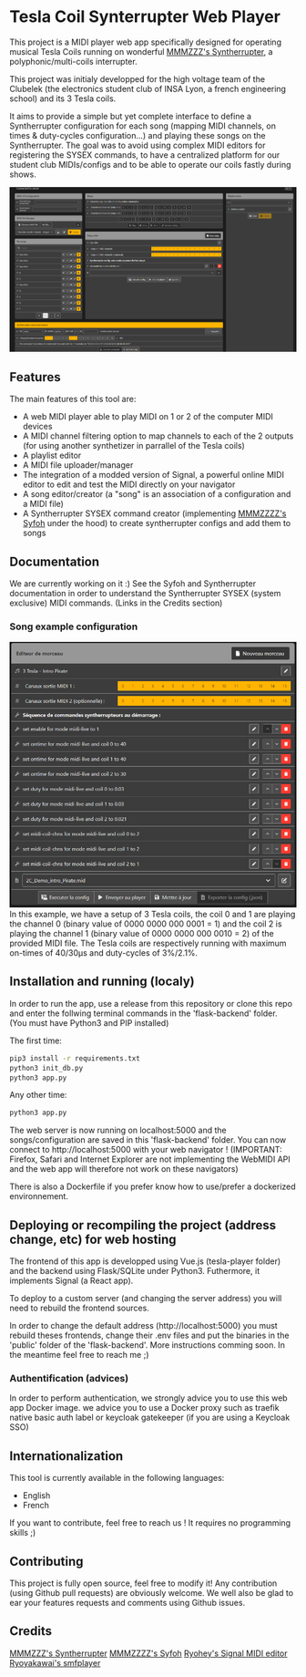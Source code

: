 # Tesla Coil Synterrupter Web Player

This project is a MIDI player web app specifically designed for operating musical Tesla Coils running on wonderful [MMMZZZ's Syntherrupter](https://github.com/MMMZZZZ/Syntherrupter), a polyphonic/multi-coils interrupter.

This project was initialy developped for the high voltage team of the Clubelek (the electronics student club of INSA Lyon, a french engineering school) and its 3 Tesla coils.

It aims to provide a simple but yet complete interface to define a Syntherrupter configuration for each song (mapping MIDI channels, on times & duty-cycles configuration...) and playing these songs on the Syntherrupter. The goal was to avoid using complex MIDI editors for registering the SYSEX commands, to have a centralized platform for our student club MIDIs/configs and to be able to operate our coils fastly during shows.

![tesla player interface](./illustrations/interface.png "Tesla Player interface")


## Features

The main features of this tool are:
- A web MIDI player able to play MIDI on 1 or 2 of the computer MIDI devices
- A MIDI channel filtering option to map channels to each of the 2 outputs (for using another synthetizer in parrallel of the Tesla coils)
- A playlist editor
- A MIDI file uploader/manager
- The integration of a modded version of Signal, a powerful online MIDI editor to edit and test the MIDI directly on your navigator
- A song editor/creator (a "song" is an association of a configuration and a MIDI file)
- A Syntherrupter SYSEX command creator (implementing [MMMZZZZ's Syfoh](https://github.com/MMMZZZZ/Syfoh) under the hood) to create syntherrupter configs and add them to songs


## Documentation

We are currently working on it :)
See the Syfoh and Syntherrupter documentation in order to understand the Syntherrupter SYSEX (system exclusive) MIDI commands. (Links in the Credits section)

### Song example configuration

![tesla player song config example](./illustrations/example-config.png "Tesla Player song config example")
In this example, we have a setup of 3 Tesla coils, the coil 0 and 1 are playing the channel 0 (binary value of 0000 0000 000 0001 = 1) and the coil 2 is playing the channel 1 (binary value of 0000 0000 000 0010 = 2) of the provided MIDI file. The Tesla coils are respectively running with maximum on-times of 40/30µs and duty-cycles of 3%/2.1%.


## Installation and running (localy)

In order to run the app, use a release from this repository or clone this repo and enter the follwing terminal commands in the 'flask-backend' folder. (You must have Python3 and PIP installed)

The first time:
```bash
pip3 install -r requirements.txt
python3 init_db.py
python3 app.py
```

Any other time:
```bash
python3 app.py
```

The web server is now running on localhost:5000 and the songs/configuration are saved in this 'flask-backend' folder. 
You can now connect to http://localhost:5000 with your web navigator ! (IMPORTANT: Firefox, Safari and Internet Explorer are not implementing the WebMIDI API and the web app will therefore not work on these navigators)

There is also a Dockerfile if you prefer know how to use/prefer a dockerized environnement. 

## Deploying or recompiling the project (address change, etc) for web hosting

The frontend of this app is developped using Vue.js (tesla-player folder) and the backend using Flask/SQLite under Python3. Futhermore, it implements Signal (a React app).

To deploy to a custom server (and changing the server address) you will need to rebuild the frontend sources.

In order to change the default address (http://localhost:5000) you must rebuild theses frontends, change their .env files and put the binaries in the 'public' folder of the 'flask-backend'. More instructions comming soon. In the meantime feel free to reach me ;)



### Authentification (advices)

In order to perform authentication, we strongly advice you to use this web app Docker image. we advice you to use a Docker proxy such as traefik native basic auth label or keycloak gatekeeper (if you are using a Keycloak SSO)


## Internationalization

This tool is currently available in the following languages:
- English
- French

If you want to contribute, feel free to reach us ! It requires no programming skills ;)

## Contributing

This project is fully open source, feel free to modify it! Any contribution (using Github pull requests) are obviously welcome.
We well also be glad to ear your features requests and comments using Github issues.

## Credits

[MMMZZZ's Syntherrupter](https://github.com/MMMZZZZ/Syntherrupter)
[MMMZZZZ's Syfoh](https://github.com/MMMZZZZ/Syfoh)
[Ryohey's Signal MIDI editor](https://github.com/ryohey/signal)
[Ryoyakawai's smfplayer](https://github.com/ryoyakawai/smfplayer)
